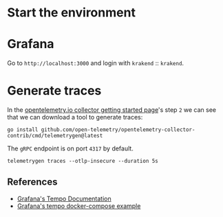 # Start the environment


# Grafana

Go to `http://localhost:3000` and login with `krakend` :: `krakend`.


# Generate traces

In the [opentelemetry.io collector getting started page](https://opentelemetry.io/docs/collector/getting-started/)'s 
step `2` we can see that we can download a tool to generate traces:

```
go install github.com/open-telemetry/opentelemetry-collector-contrib/cmd/telemetrygen@latest
```

The `gRPC` endpoint is on port `4317` by default.

```
telemetrygen traces --otlp-insecure --duration 5s
```


## References

- [Grafana's Tempo Documentation](https://grafana.com/docs/tempo/latest/)
- [Grafana's tempo docker-compose example](https://github.com/grafana/tempo/tree/main/example/docker-compose)

